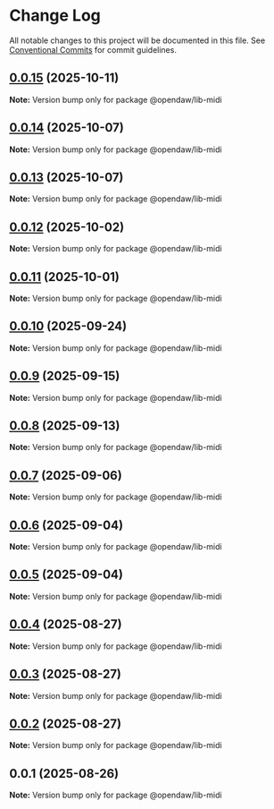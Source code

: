 # Change Log

All notable changes to this project will be documented in this file.
See [Conventional Commits](https://conventionalcommits.org) for commit guidelines.

## [0.0.15](https://github.com/andremichelle/openDAW/compare/@opendaw/lib-midi@0.0.14...@opendaw/lib-midi@0.0.15) (2025-10-11)

**Note:** Version bump only for package @opendaw/lib-midi

## [0.0.14](https://github.com/andremichelle/openDAW/compare/@opendaw/lib-midi@0.0.13...@opendaw/lib-midi@0.0.14) (2025-10-07)

**Note:** Version bump only for package @opendaw/lib-midi

## [0.0.13](https://github.com/andremichelle/openDAW/compare/@opendaw/lib-midi@0.0.12...@opendaw/lib-midi@0.0.13) (2025-10-07)

**Note:** Version bump only for package @opendaw/lib-midi

## [0.0.12](https://github.com/andremichelle/openDAW/compare/@opendaw/lib-midi@0.0.11...@opendaw/lib-midi@0.0.12) (2025-10-02)

**Note:** Version bump only for package @opendaw/lib-midi

## [0.0.11](https://github.com/andremichelle/openDAW/compare/@opendaw/lib-midi@0.0.10...@opendaw/lib-midi@0.0.11) (2025-10-01)

**Note:** Version bump only for package @opendaw/lib-midi

## [0.0.10](https://github.com/andremichelle/openDAW/compare/@opendaw/lib-midi@0.0.9...@opendaw/lib-midi@0.0.10) (2025-09-24)

**Note:** Version bump only for package @opendaw/lib-midi

## [0.0.9](https://github.com/andremichelle/openDAW/compare/@opendaw/lib-midi@0.0.8...@opendaw/lib-midi@0.0.9) (2025-09-15)

**Note:** Version bump only for package @opendaw/lib-midi

## [0.0.8](https://github.com/andremichelle/openDAW/compare/@opendaw/lib-midi@0.0.7...@opendaw/lib-midi@0.0.8) (2025-09-13)

**Note:** Version bump only for package @opendaw/lib-midi

## [0.0.7](https://github.com/andremichelle/openDAW/compare/@opendaw/lib-midi@0.0.6...@opendaw/lib-midi@0.0.7) (2025-09-06)

**Note:** Version bump only for package @opendaw/lib-midi

## [0.0.6](https://github.com/andremichelle/openDAW/compare/@opendaw/lib-midi@0.0.5...@opendaw/lib-midi@0.0.6) (2025-09-04)

**Note:** Version bump only for package @opendaw/lib-midi

## [0.0.5](https://github.com/andremichelle/openDAW/compare/@opendaw/lib-midi@0.0.4...@opendaw/lib-midi@0.0.5) (2025-09-04)

**Note:** Version bump only for package @opendaw/lib-midi

## [0.0.4](https://github.com/andremichelle/openDAW/compare/@opendaw/lib-midi@0.0.3...@opendaw/lib-midi@0.0.4) (2025-08-27)

**Note:** Version bump only for package @opendaw/lib-midi

## [0.0.3](https://github.com/andremichelle/openDAW/compare/@opendaw/lib-midi@0.0.2...@opendaw/lib-midi@0.0.3) (2025-08-27)

**Note:** Version bump only for package @opendaw/lib-midi

## [0.0.2](https://github.com/andremichelle/openDAW/compare/@opendaw/lib-midi@0.0.1...@opendaw/lib-midi@0.0.2) (2025-08-27)

**Note:** Version bump only for package @opendaw/lib-midi

## 0.0.1 (2025-08-26)

**Note:** Version bump only for package @opendaw/lib-midi
